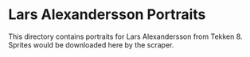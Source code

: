 # Lars Alexandersson Portraits

This directory contains portraits for Lars Alexandersson from Tekken 8.
Sprites would be downloaded here by the scraper.

